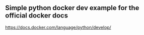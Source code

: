 ## Simple python docker dev example for the official docker docs
https://docs.docker.com/language/python/develop/
